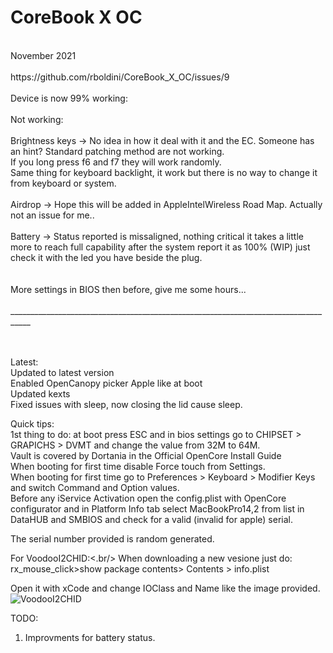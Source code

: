 # CoreBook  X   OC
<br/>
November 2021<br/>
<br/>
https://github.com/rboldini/CoreBook_X_OC/issues/9 <br/>
<br/>
Device is now 99% working:<br/>
<br/>
Not working:<br/><br/>
Brightness keys -> No idea in how it deal with it and the EC. Someone has an hint? Standard patching method are not working.<br/>
If you long press f6 and f7 they will work randomly.<br/>
Same thing for keyboard backlight, it work but there is no way to change it from keyboard or system.<br/>
<br/>
Airdrop -> Hope this will be added in AppleIntelWireless Road Map.   Actually not an issue for me..
<br/><br/>
Battery -> Status reported is missaligned, nothing critical it takes a little more to reach full capability after the system report it as 100% (WIP) just check it with the led you have beside the plug.<br/>
<br/><br/>
More settings in BIOS then before, give me some hours...
<br/>
<br/>
___________________________________________________________________________________
<br/><br/><br/>

Latest:<br/>
Updated to latest version <br/>
Enabled OpenCanopy picker Apple like at boot<br/>
Updated kexts <br/>
Fixed issues with sleep, now closing the lid cause sleep.

Quick tips:<br/>
1st thing to do: at boot press ESC and in bios settings go to CHIPSET > GRAPICHS > DVMT and change the value from 32M to 64M.<br/>
Vault is covered by Dortania in the Official OpenCore Install Guide <br/>
When booting for first time disable Force touch from Settings.<br/>
When booting for first time go to Preferences > Keyboard > Modifier Keys and switch Command and Option values.<br/>
Before any iService Activation open the config.plist with OpenCore configurator and in Platform Info tab select MacBookPro14,2 from list in DataHUB and SMBIOS and check for a valid (invalid for apple) serial.<br/>

The serial number provided is random generated.

For VoodooI2CHID:<.br/>
When downloading a new vesione just do: <br/>
rx_mouse_click>show package contents> Contents > info.plist<br/>

Open it with xCode and change IOClass and Name like the image provided.<br/>
![VoodooI2CHID](https://user-images.githubusercontent.com/51327886/114537073-0f20ef00-9c52-11eb-9644-af826e872b7e.png)


TODO:<br/>
1.  Improvments for battery status.

